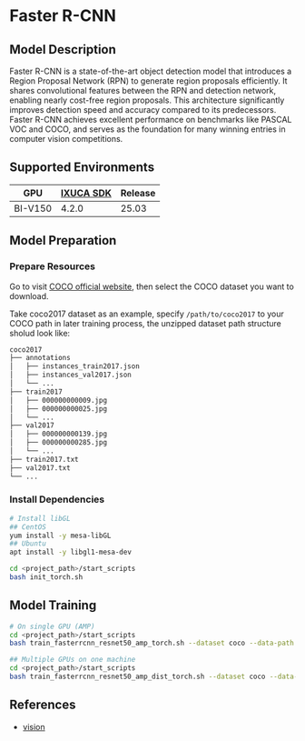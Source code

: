 # Faster R-CNN

## Model Description

Faster R-CNN is a state-of-the-art object detection model that introduces a Region Proposal Network (RPN) to generate
region proposals efficiently. It shares convolutional features between the RPN and detection network, enabling nearly
cost-free region proposals. This architecture significantly improves detection speed and accuracy compared to its
predecessors. Faster R-CNN achieves excellent performance on benchmarks like PASCAL VOC and COCO, and serves as the
foundation for many winning entries in computer vision competitions.

## Supported Environments

| GPU    | [IXUCA SDK](https://gitee.com/deep-spark/deepspark#%E5%A4%A9%E6%95%B0%E6%99%BA%E7%AE%97%E8%BD%AF%E4%BB%B6%E6%A0%88-ixuca) | Release |
|--------|-----------|---------|
| BI-V150 | 4.2.0     |  25.03  |

## Model Preparation

### Prepare Resources

Go to visit [COCO official website](https://cocodataset.org/#download), then select the COCO dataset you want to
download.

Take coco2017 dataset as an example, specify `/path/to/coco2017` to your COCO path in later training process, the
unzipped dataset path structure sholud look like:

```bash
coco2017
├── annotations
│   ├── instances_train2017.json
│   ├── instances_val2017.json
│   └── ...
├── train2017
│   ├── 000000000009.jpg
│   ├── 000000000025.jpg
│   └── ...
├── val2017
│   ├── 000000000139.jpg
│   ├── 000000000285.jpg
│   └── ...
├── train2017.txt
├── val2017.txt
└── ...
```

### Install Dependencies

```bash
# Install libGL
## CentOS
yum install -y mesa-libGL
## Ubuntu
apt install -y libgl1-mesa-dev

cd <project_path>/start_scripts
bash init_torch.sh
```

## Model Training

```bash
# On single GPU (AMP)
cd <project_path>/start_scripts
bash train_fasterrcnn_resnet50_amp_torch.sh --dataset coco --data-path /path/to/coco2017

## Multiple GPUs on one machine
cd <project_path>/start_scripts
bash train_fasterrcnn_resnet50_amp_dist_torch.sh --dataset coco --data-path /path/to/coco2017
```

## References

- [vision](https://github.com/pytorch/vision)
